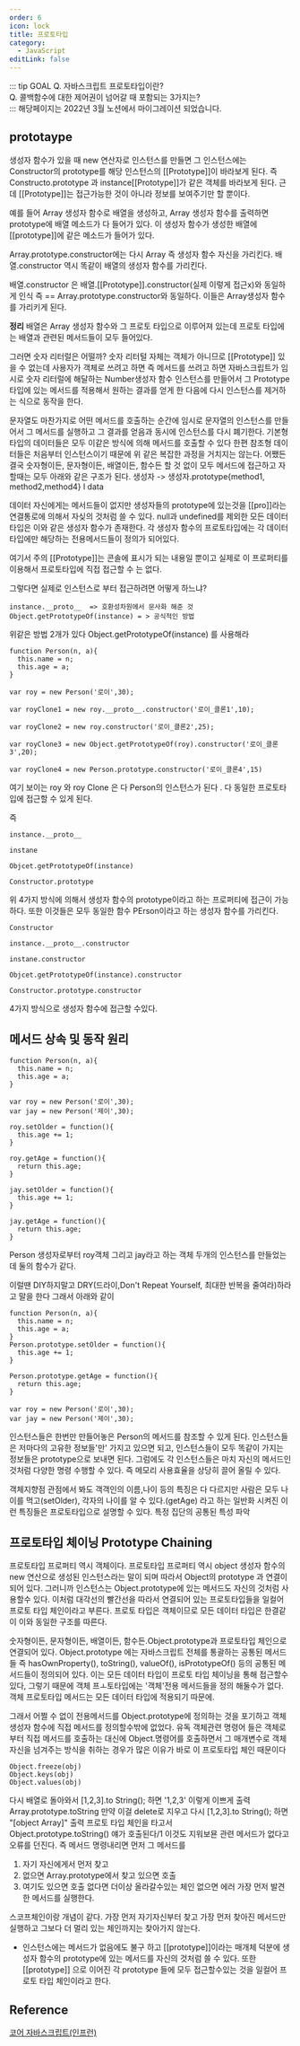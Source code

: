 ```yaml
---
order: 6
icon: lock
title: 프로토타입
category:
  - JavaScript
editLink: false
---
```


::: tip GOAL
Q. 자바스크립트 프로토타입이란?  
Q. 콜백함수에 대한 제어권이 넘어갈 때 포함되는 3가지는?  
:::
해당페이지는 2022년 3월 노션에서 마이그레이션 되었습니다.

## prototaype

생성자 함수가 있을 때 new 연산자로 인스턴스를 만들면 그 인스턴스에는 Constructor의 prototype를 해당 인스턴스의 [[Prototype]]이 바라보게 된다.
즉 Constructo.prototype 과 instance[[Prototype]]가 같은 객체를 바라보게 된다.
근데 [[Prototype]]는 접근가능한 것이 아니라 정보를 보여주기만 할 뿐이다.

예를 들어 Array 생성자 함수로 배열을 생성하고, Array 생성자 함수를 출력하면 prototype에 배열 메소드가 다 들어가 있다.
이 생성자 함수가 생성한 배열에 [[prototype]]에 같은 메소드가 들어가 있다.

Array.prototype.constructor에는 다시 Array 즉 생성자 함수 자신을 가리킨다.
배열.constructor 역시 똑같이 배열의 생성자 함수를 가리킨다.

배열.constructor 은 배열.[[Prototype]].constructor(실제 이렇게 접근x)와 동일하게 인식
즉 == Array.prototype.constructor와 동일하다.
이들은 Array생성자 함수를 가리키게 된다.

**정리**
배열은 Array 생성자 함수와 그 프로토 타입으로 이루어져 있는데 프로토 타입에는 배열과 관련된 메서드들이 모두 들어있다.

그러면 숫자 리터럴은 어떨까? 숫자 리터털 자체는 객체가 아니므로 [[Prototype]] 있을 수 없는데 사용자가 객체로 쓰려고 하면 즉 메서드를 쓰려고 하면 자바스크립트가 임시로 숫자 리터럴에 해달하는 Number생성자 함수 인스턴스를 만들어서 그 Prototype 타입에 있는 메서드를 적용해서 원하는 결과를 얻게 한 다음에 다시 인스턴스를 제거하는 식으로 동작을 한다.

문자열도 마찬가지로 어떤 메서드를 호출하는 순간에 임시로 문자열의 인스턴스를 만들어서 그 메서드를 실행하고 그 결과를 얻음과 동시에 인스턴스를 다시 폐기한다. 기본형 타입의 데이터들은 모두 이같은 방식에 의해 메서드를 호출할 수 있다
한편 참조형 데이터들은 처음부터 인스턴스이기 때문에 위 같은 복잡한 과정을 거치지는 않는다.
어쨌든 결국 숫자형이든, 문자형이든, 배열이든, 함수든 할 것 없이 모두 메서드에 접근하고 자 할때는
모두 아래와 같은 구조가 된다.
생성자 -> 생성자.prototype{method1, method2,method4}
l
data

데이터 자신에게는 메서드들이 없지만 생성자들의 prototype에 있는것을 [[pro]]라는 연결통로에 의해서 자싲의 것처럼 쓸 수 있다.
null과 undefined를 제외한 모든 데이터 타입은 이와 같은 생성자 함수가 존재한다. 각 생성자 함수의 프로토타입에는 각 데이터 타입에만 해당하는 전용메서드들이 정의가 되어있다.

여기서 주의 [[Prototype]]는 콘솔에 표시가 되는 내용일 뿐이고 실제로 이 프로퍼티를 이용해서 프로토타입에 직접 접근할 수 는 없다.

그렇다면 실제로 인스턴스로 부터 접근하려면 어떻게 하느냐?

```
instance.__proto__  => 호환성차원에서 문사화 해준 것
Object.getPrototypeOf(instance) = > 공식적인 방법
```

위같은 방법 2개가 있다
Object.getPrototypeOf(instance) 를 사용해라

```
function Person(n, a){
  this.name = n;
  this.age = a;
}

var roy = new Person('로이',30);

var royClone1 = new roy.__proto__.constructor('로이_클론1',10);

var royClone2 = new roy.constructor('로이_클론2',25);

var royClone3 = new Object.getPrototypeOf(roy).constructor('로이_클론3',20);

var royClone4 = new Person.prototype.constructor('로이_클론4',15)
```

여기 보이는 roy 와 roy Clone 은 다 Person의 인스턴스가 된다 . 다 동일한 프로토타입에 접근할 수 있게 된다.

즉

```
instance.__proto__

instane

Objcet.getPrototypeOf(instance)

Constructor.prototype
```

위 4가지 방식에 의해서 생성자 함수의 prototype이라고 하는 프로퍼티에 접근이 가능하다.
또한 이것들은 모두 동일한 함수 PErson이라고 하는 생성자 함수를 가리킨다.

```
Constructor

instance.__proto__.constructor

instane.constructor

Objcet.getPrototypeOf(instance).constructor

Constructor.prototype.constructor

```

4가지 방식으로 생성자 함수에 접근할 수있다.

## 메서드 상속 및 동작 원리

```
function Person(n, a){
  this.name = n;
  this.age = a;
}

var roy = new Person('로이',30);
var jay = new Person('제이',30);

roy.setOlder = function(){
  this.age += 1;
}

roy.getAge = function(){
  return this.age;
}

jay.setOlder = function(){
  this.age += 1;
}

jay.getAge = function(){
  return this.age;
}

```

Person 생성자로부터 roy객체 그리고 jay라고 하는 객체 두개의 인스턴스를 만들었는데
둘의 함수가 같다.

이럴땐 DIY하지말고 DRY(드라이,Don't Repeat Yourself, 최대한 반복을 줄여라)하라고 말을 한다 그래서
아래와 같이

```
function Person(n, a){
  this.name = n;
  this.age = a;
}
Person.prototype.setOlder = function(){
  this.age += 1;
}

Person.prototype.getAge = function(){
  return this.age;
}

var roy = new Person('로이',30);
var jay = new Person('제이',30);

```

인스턴스들은 한번만 만들어놓은 Person의 메서드를 참조할 수 있게 된다.
인스턴스들은 저마다의 고유한 정보들'만' 가지고 있으면 되고,
인스턴스들이 모두 똑같이 가지는 정보들은 prototype으로 보내면 된다.
그럼에도 각 인스턴스들은 마치 자신의 메서드인 것처럼 다양한 명령 수행할 수 있다.
즉 메모리 사용효율을 상당히 끌어 올릴 수 있다.

객체지향점 관점에서 봐도 객객인의 이름,나이 등의 특징은 다 다르지만
사람은 모두 나이를 먹고(setOlder), 각자의 나이를 알 수 있다.(getAge) 라고 하는
일반화 시켜진 이런 특징들은 프로토타입으로 설명할 수 있다. 특정 집단의 공통된 특성 파악

## 프로토타입 체이닝 Prototype Chaining

프로토타입 프로퍼티 역시 객체이다. 프로토타입 프로퍼티 역시 object 생성자 함수의 new 연산으로 생성된
인스턴스라는 말이 되며 따라서 Object의 prototype 과 연결이 되어 있다. 그러니까 인스턴스는 Object.prototype에 있는 메서드도 자신의 것처럼 사용할수 있다.
이처럼 대각선의 빨간선을 따라서 연결되어 있는 프로토타입들을 일컬어 프로토 타입 체인이라고 부른다.
프로토 타입은 객체이므로 모든 데이터 타입은 한결같이 이와 동일한 구조를 따른다.

숫자형이든, 문자형이든, 배열이든, 함수든.Object.prototype과 프로토타입 체인으로 연결되어 있다.
Object.prototype 에는 자바스크립트 전체를 통괄하는 공통된 메서드들 즉 hasOwnProperty(), toString(),
valueOf(), isPrototypeOf() 등의 공통된 메서드들이 정의되어 있다.
이는 모든 데이터 타입이 프로토 타입 체이닝을 통해 접근할수 있다,
그렇기 때문에 객체 프ㅗ토타입에는 '객체'전용 메서드들을 정의 해둘수가 없다. 객체 프로토타입 메서드는 모든
데이터 타입에 적용되기 따문에.

그래서 어쩔 수 없이 전용메서드를 Object.prototype에 정의하는 것을 포기하고 객체 생성자 함수에 직접 메서드를 정의할수밖에 없었다. 유독 객체관련 명령어 들은 객체로 부터 직접 메서드를 호출하는 대신에
Object.명령어를 호출하면서 그 매개변수로 객체 자신을 넘겨주는 방식을 취하는 경우가 많은 이유가 바로 이 프로토타입 체인 때문이다

```
Object.freeze(obj)
Object.keys(obj)
Object.values(obj)
```

다시 배열로 돌아와서
[1,2,3].to String(); 하면
'1,2,3' 이렇게 이쁘게 출력 Array.prototype.toString
만약 이걸 delete로 지우고 다시
[1,2,3].to String(); 하면
"[object Array]" 출력
프로토 타입 체인을 타고서  
Object.prototype.toString() 얘가 호출된다/1
이것도 지워보묜
관련 메서드가 없다고 오류를 던진다.
즉 메서드 명령내리면
먼저 그 메서드를

1. 자기 자신에게서 먼저 찾고
2. 없으면 Array.prototype에서 찾고 있으면 호출
3. 여기도 있으면 호출 없다면 더이상 올라갈수있는 체인 없으면 에러
   가장 먼저 발견한 메서드를 실행한다.

스코프체인이랑 개념이 같다. 가장 먼저 자기자신부터 찾고 가장 먼저 찾아진 메서드만 실행하고 그보다 더 멀리 있는 체인까지는 찾아가지 않는다.

- 인스턴스에는 메서드가 없음에도 불구 하고 [[prototype]]이라는 매개체 덕분에 생성자 함수의 prototype에 있는 메서드를 자신의 것처럼 쓸 수 있다. 또한 [[prototype]] 으로 이어진 각 prototype 들에 모두 접근할수있는 것을 일컬어 프로토 타입 체인이라고 한다.

## Reference

[코어 자바스크립트(인프런)](https://www.inflearn.com/course/%ED%95%B5%EC%8B%AC%EA%B0%9C%EB%85%90-javascript-flow/dashboard)
